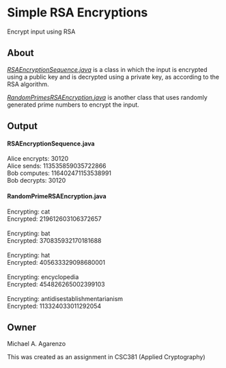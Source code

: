 # Simple RSA Encryptions

Encrypt input using RSA

## About

[*RSAEncryptionSequence.java*](src/RSAEncryptionSequence.java) is a class in which the input is encrypted using a public key and is decrypted using a private key, as according to the RSA algorithm.

[*RandomPrimesRSAEncryption.java*](src/RandomPrimesRSAEncryption.java) is another class that uses randomly generated prime numbers to encrypt the input. 

## Output

#### RSAEncryptionSequence.java

Alice encrypts: 30120<br>Alice sends: 113535859035722866<br>Bob computes: 116402471153538991<br>Bob decrypts: 30120

#### RandomPrimeRSAEncryption.java

Encrypting: cat<br>Encrypted: 219612603106372657<br><br>Encrypting: bat<br>Encrypted: 370835932170181688<br><br>Encrypting: hat<br>Encrypted: 405633329098680001<br><br>Encrypting: encyclopedia<br>Encrypted: 454826265002399103<br><br>Encrypting: antidisestablishmentarianism<br>Encrypted: 113324033011292054

## Owner

Michael A. Agarenzo

This was created as an assignment in CSC381 (Applied Cryptography)
